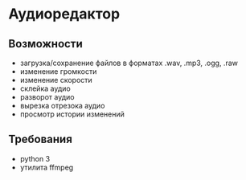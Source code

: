 # Аудиоредактор
## Возможности
- загрузка/сохранение файлов в форматах .wav, .mp3, .ogg, .raw
- изменение громкости
- изменение скорости
- склейка аудио
- разворот аудио
- вырезка отрезока аудио
- просмотр истории изменений

## Требования
- python 3
- утилита ffmpeg
